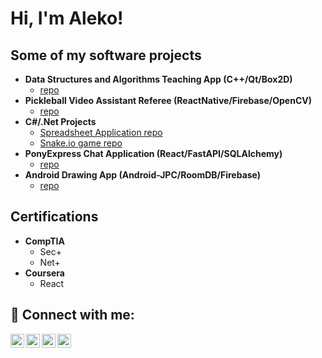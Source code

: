 <h1>Hi, I'm Aleko!</h1>

<h2>Some of my software projects</h2>

- <b>Data Structures and Algorithms Teaching App (C++/Qt/Box2D)</b>
  - [repo](https://github.com/realurl)
- <b>Pickleball Video Assistant Referee (ReactNative/Firebase/OpenCV)</b>
  - [repo](https://github.com/realurl)
- <b>C#/.Net Projects</b>
  - [Spreadsheet Application repo](https://github.com/uofu-cs3500-fall23/ps6-louras_pritchett/tree/main/Spreadsheet#readme)
  - [Snake.io game repo](https://github.com/uofu-cs3500-fall23/game-louras_pritchett_game/blob/main/README.md)
- <b>PonyExpress Chat Application (React/FastAPI/SQLAlchemy)</b>
  - [repo](https://github.com/realurl)
- <b>Android Drawing App (Android-JPC/RoomDB/Firebase)</b>
  - [repo](https://github.com/realurl])
<h2>Certifications</h2>

- <b>CompTIA</b>
  - Sec+
  - Net+
- <b>Coursera</b>
  - React
 
<h2> 🤳 Connect with me:</h2>


[<img align="left" alt="JoshMadakor | YouTube" width="22px" src="https://cdn.jsdelivr.net/npm/simple-icons@v3/icons/youtube.svg" />][youtube]
[<img align="left" alt="JoshMadakor | Twitter" width="22px" src="https://cdn.jsdelivr.net/npm/simple-icons@v3/icons/twitter.svg" />][twitter]
[<img align="left" alt="JoshMadakor | LinkedIn" width="22px" src="https://cdn.jsdelivr.net/npm/simple-icons@v3/icons/linkedin.svg" />][linkedin]
[<img align="left" alt="JoshMadakor | Instagram" width="22px" src="https://cdn.jsdelivr.net/npm/simple-icons@v3/icons/instagram.svg" />][instagram]

[twitter]: https://twitter.com/joshmadakor
[youtube]: https://www.youtube.com/c/joshmadakor
[instagram]: https://www.instagram.com/joshmadakor/
[linkedin]: https://linkedin.com/in/joshmadakor

